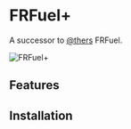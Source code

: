 # FRFuel+
A successor to [@thers](https://github.com/thers/FRFuel) FRFuel.

![FRFuel+](https://i.imgur.com/XWPjYIf.png)

## Features



## Installation

